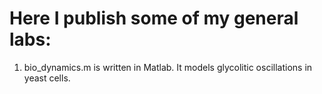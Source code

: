 Here I publish some of my general labs:
==
1. bio_dynamics.m is written in Matlab. It models glycolitic oscillations in yeast cells. 
